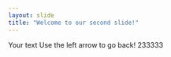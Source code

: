 ```yaml
---
layout: slide
title: "Welcome to our second slide!"
---
```

Your text
Use the left arrow to go back!
233333
